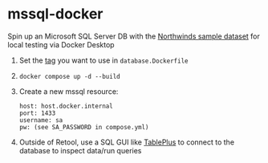 # mssql-docker
Spin up an Microsoft SQL Server DB with the [Northwinds sample dataset](https://github.com/Microsoft/sql-server-samples/tree/master/samples/databases/northwind-pubs) for local testing via Docker Desktop

1) Set the [tag](https://hub.docker.com/_/microsoft-mssql-server) you want to use in `database.Dockerfile`

2) `docker compose up -d --build`

3) Create a new mssql resource:
    ````
    host: host.docker.internal
    port: 1433
    username: sa
    pw: (see SA_PASSWORD in compose.yml)
    ````

4) Outside of Retool, use a SQL GUI like [TablePlus](https://tableplus.com/) to connect to the database to inspect data/run queries
